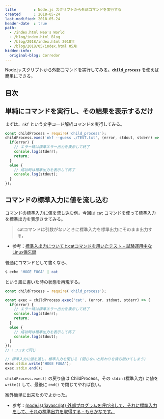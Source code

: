 ```yaml
---
title        : Node.js スクリプトから外部コマンドを実行する
created      : 2018-05-24
last-modified: 2018-05-24
header-date  : true
path:
  - /index.html Neo's World
  - /blog/index.html Blog
  - /blog/2018/index.html 2018年
  - /blog/2018/05/index.html 05月
hidden-info:
  original-blog: Corredor
---
```


Node.js スクリプトから外部コマンドを実行してみる。**`child_process`** を使えば簡単にできる。

## 目次

## 単純にコマンドを実行し、その結果を表示するだけ

まずは、`nkf` という文字コード解析コマンドを実行してみる。

```javascript
const childProcess = require('child_process');
childProcess.exec('nkf --guess ./TEST.txt', (error, stdout, stderr) => {
  if(error) {
    // エラー時は標準エラー出力を表示して終了
    console.log(stderr);
    return;
  }
  else {
    // 成功時は標準出力を表示して終了
    console.log(stdout);
  }
});
```

## コマンドの標準入力に値を流し込む

コマンドの標準入力に値を流し込む例。今回は `cat` コマンドを使って標準入力を標準出力を表示させてみる。

> catコマンドは引数がないときに標準入力を標準出力にそのまま出力する。

- 参考：[標準入出力についてとcatコマンドを用いたテスト - 試験運用中なLinux備忘録](http://d.hatena.ne.jp/kakurasan/20091019/p1)

普通にコマンドとして書くなら、

```bash
$ echo 'HOGE FUGA' | cat
```

という風に書いた時の状態を再現する。

```javascript
const childProcess = require('child_process');

const exec = childProcess.exec('cat', (error, stdout, stderr) => {
  if(error) {
    // エラー時は標準エラー出力を表示して終了
    console.log(stderr);
    return;
  }
  else {
    // 成功時は標準出力を表示して終了
    console.log(stdout);
  }
});
// ↑ココまで同じ

// 標準入力に値を渡し、標準入力を閉じる (閉じないと終わりを待ち続けてしまう)
exec.stdin.write('HOGE FUGA');
exec.stdin.end();
```

`childProcess.exec()` の戻り値は ChildProcess。その `stdin` (標準入力) に値を `write()` して、最後に `end()` で閉じてやれば良い。

案外簡単に出来たのでよかった。

- 参考：[(node.js)(javascript) 外部プログラムを呼び出して、それに標準入力をして、それの標準出力を取得する - もらかなです。](http://morakana.hatenablog.jp/entry/2018/02/28/135936)
